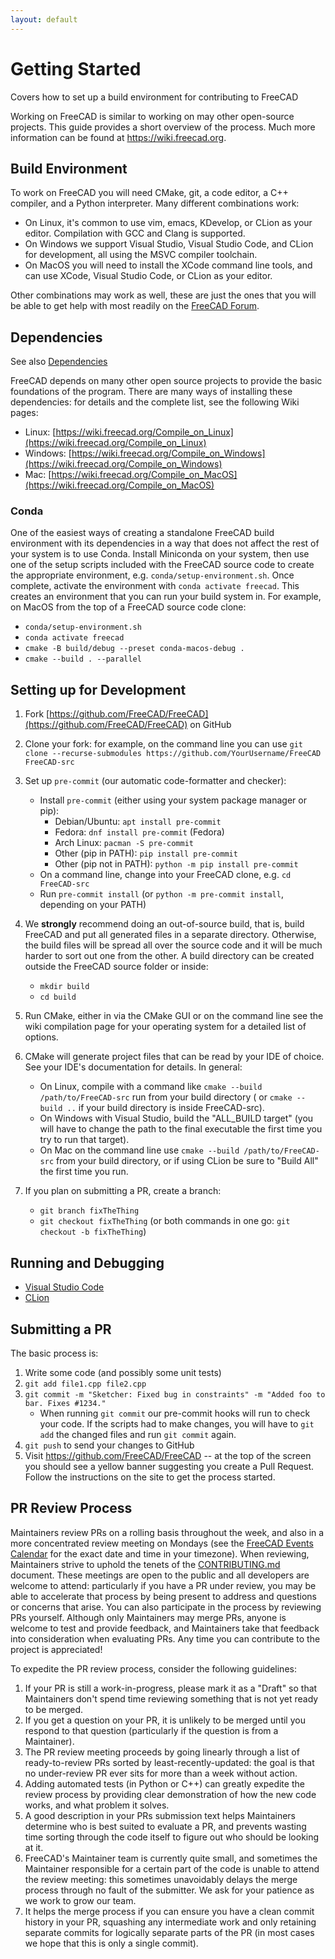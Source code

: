 ```yaml
---
layout: default
---
```


# Getting Started

Covers how to set up a build environment for contributing to FreeCAD

Working on FreeCAD is similar to working on may other open-source projects. This guide provides a short overview of the process. Much more information can be found at https://wiki.freecad.org.

## Build Environment

To work on FreeCAD you will need CMake, git, a code editor, a C++ compiler, and a Python interpreter. Many different combinations work:

- On Linux, it's common to use vim, emacs, KDevelop, or CLion as your editor. Compilation with GCC and Clang is supported.
- On Windows we support Visual Studio, Visual Studio Code, and CLion for development, all using the MSVC compiler toolchain.
- On MacOS you will need to install the XCode command line tools, and can use XCode, Visual Studio Code, or CLion as your editor.

Other combinations may work as well, these are just the ones that you will be able to get help with most readily on the [FreeCAD Forum](https://forum.freecad.org).
## Dependencies

See also [Dependencies](dependencies.md)

FreeCAD depends on many other open source projects to provide the basic foundations of the program. There are many ways of installing these dependencies: for details and the complete list, see the following Wiki pages:

- Linux: [https://wiki.freecad.org/Compile_on_Linux](https://wiki.freecad.org/Compile_on_Linux)
- Windows: [https://wiki.freecad.org/Compile_on_Windows](https://wiki.freecad.org/Compile_on_Windows)
- Mac: [https://wiki.freecad.org/Compile_on_MacOS](https://wiki.freecad.org/Compile_on_MacOS)

### Conda

One of the easiest ways of creating a standalone FreeCAD build environment with its dependencies in a way that does not affect the rest of your system is to use
Conda. Install Miniconda on your system, then use one of the setup scripts included with the FreeCAD source code to create the appropriate
environment, e.g. `conda/setup-environment.sh`. Once complete, activate the environment with `conda activate freecad`. This creates an environment
that you can run your build system in. For example, on MacOS from the top of a FreeCAD source code clone:

- `conda/setup-environment.sh`
- `conda activate freecad`
- `cmake -B build/debug --preset conda-macos-debug .`
- `cmake --build . --parallel`


## Setting up for Development

1. Fork [https://github.com/FreeCAD/FreeCAD](https://github.com/FreeCAD/FreeCAD) on GitHub
2. Clone your fork: for example, on the command line you can use `git clone --recurse-submodules https://github.com/YourUsername/FreeCAD FreeCAD-src`
3. Set up `pre-commit` (our automatic code-formatter and checker):


    - Install `pre-commit` (either using your system package manager or pip):
      - Debian/Ubuntu: `apt install pre-commit`
      - Fedora: `dnf install pre-commit` (Fedora)
      - Arch Linux: `pacman -S pre-commit`
      - Other (pip in PATH): `pip install pre-commit`
      - Other (pip not in PATH): `python -m pip install pre-commit`
    - On a command line, change into your FreeCAD clone, e.g. `cd FreeCAD-src`
    - Run `pre-commit install` (or `python -m pre-commit install`, depending on your PATH)



4. We **strongly** recommend doing an out-of-source build, that is, build FreeCAD and put all generated files in a separate directory. Otherwise, the build files will be spread all over the source code and it will be much harder to sort out one from the other. A build directory can be created outside the FreeCAD source folder or inside:

    - `mkdir build`
    - `cd build`

5. Run CMake, either in via the CMake GUI or on the command line see the wiki compilation page for your operating system for a detailed list of options.
6. CMake will generate project files that can be read by your IDE of choice. See your IDE's documentation for details. In general:

    - On Linux, compile with a command like `cmake --build /path/to/FreeCAD-src` run from your build directory ( or `cmake --build ..` if your build directory is inside FreeCAD-src).
    - On Windows with Visual Studio, build the "ALL_BUILD target" (you will have to change the path to the final executable the first time you try to run that target).
    - On Mac on the command line use `cmake --build /path/to/FreeCAD-src` from your build directory, or if using CLion be sure to "Build All" the first time you run.

7. If you plan on submitting a PR, create a branch:

    - `git branch fixTheThing`
    - `git checkout fixTheThing` (or both commands in one go: `git checkout -b fixTheThing`)

## Running and Debugging

   - [Visual Studio Code](gettingstarted/VSCode)
   - [CLion](gettindstarted/CLion)

## Submitting a PR

The basic process is:

1. Write some code (and possibly some unit tests)
2. `git add file1.cpp file2.cpp`
3. `git commit -m "Sketcher: Fixed bug in constraints" -m "Added foo to bar. Fixes #1234."`
    - When running `git commit` our pre-commit hooks will run to check your code. If the scripts had to make changes, you will have to `git add` the changed files and run `git commit` again.
4. `git push` to send your changes to GitHub
5. Visit https://github.com/FreeCAD/FreeCAD -- at the top of the screen you should see a yellow banner suggesting you create a Pull Request. Follow the instructions on the site to get the process started.

## PR Review Process ##

Maintainers review PRs on a rolling basis throughout the week, and also in a more concentrated review meeting on Mondays
(see the [FreeCAD Events Calendar](https://freecad.org/events.php) for the exact date and time in your timezone). When reviewing,
Maintainers strive to uphold the tenets of the [CONTRIBUTING.md](https://github.com/FreeCAD/FreeCAD/blob/main/CONTRIBUTING.md)
document. These meetings are open to the public and all developers are welcome to attend: particularly if you have a PR under review,
you may be able to accelerate that process by being present to address and questions or concerns that arise. You can also participate
in the process by reviewing PRs yourself. Although only Maintainers may merge PRs, anyone is welcome to test and provide feedback, and
Maintainers take that feedback into consideration when evaluating PRs. Any time you can contribute to the project is appreciated!

To expedite the PR review process, consider the following guidelines:
1) If your PR is still a work-in-progress, please mark it as a "Draft" so that Maintainers don't spend time reviewing something that is not yet ready to be merged.
2) If you get a question on your PR, it is unlikely to be merged until you respond to that question (particularly if the question is from a Maintainer).
3) The PR review meeting proceeds by going linearly through a list of ready-to-review PRs sorted by least-recently-updated: the goal is that no under-review PR ever sits for more than a week without action.
4) Adding automated tests (in Python or C++) can greatly expedite the review process by providing clear demonstration of how the new code works, and what problem it solves.
5) A good description in your PRs submission text helps Maintainers determine who is best suited to evaluate a PR, and prevents wasting time sorting through the code itself to figure out who should be looking at it.
6) FreeCAD's Maintainer team is currently quite small, and sometimes the Maintainer responsible for a certain part of the code is unable to attend the review meeting: this sometimes unavoidably delays the merge process through no fault of the submitter. We ask for your patience as we work to grow our team.
7) It helps the merge process if you can ensure you have a clean commit history in your PR, squashing any intermediate work and only retaining separate commits for logically separate parts of the PR (in most cases we hope that this is only a single commit).
